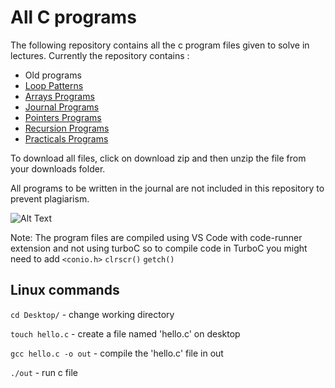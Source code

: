# All **C** programs

The following repository contains all the c program files given to solve in lectures.
Currently the repository contains :

- Old programs
- [Loop Patterns](patterns/programs.md)
- [Arrays Programs](arrays/programs.md)
- [Journal Programs](https://github.com/TejasBhovad/journal-1)
- [Pointers Programs](./pointers/pointers.md)
- [Recursion Programs](./recursion/recursion.md)
- [Practicals Programs](https://github.com/TejasBhovad/practicals)

To download all files, click on download zip and then unzip the file from your downloads folder.

All programs to be written in the journal are not included in this repository to prevent plagiarism.

![Alt Text](https://i.postimg.cc/1tGsSRQx/Screenshot-2022-09-15-at-8-44-45-PM.png)

Note: The program files are compiled using VS Code with code-runner extension and not using turboC so to compile code in TurboC you might need to add `<conio.h>` `clrscr()` `getch()`

## Linux commands

`cd Desktop/` - change working directory

`touch hello.c` - create a file named 'hello.c' on desktop

`gcc hello.c -o out` - compile the 'hello.c' file in out

`./out` - run c file
